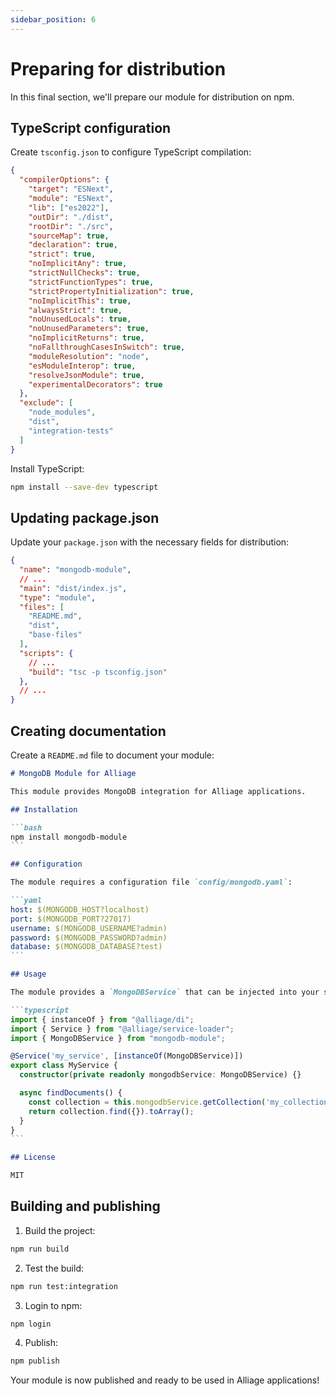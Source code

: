 ```yaml
---
sidebar_position: 6
---
```


# Preparing for distribution

In this final section, we'll prepare our module for distribution on npm.

## TypeScript configuration

Create `tsconfig.json` to configure TypeScript compilation:

```json
{
  "compilerOptions": {
    "target": "ESNext",
    "module": "ESNext",
    "lib": ["es2022"],
    "outDir": "./dist",
    "rootDir": "./src",
    "sourceMap": true,
    "declaration": true,
    "strict": true,
    "noImplicitAny": true,
    "strictNullChecks": true,
    "strictFunctionTypes": true,
    "strictPropertyInitialization": true,
    "noImplicitThis": true,
    "alwaysStrict": true,
    "noUnusedLocals": true,
    "noUnusedParameters": true,
    "noImplicitReturns": true,
    "noFallthroughCasesInSwitch": true,
    "moduleResolution": "node",
    "esModuleInterop": true,
    "resolveJsonModule": true,
    "experimentalDecorators": true
  },
  "exclude": [
    "node_modules",
    "dist",
    "integration-tests"
  ]
}
```

Install TypeScript:

```bash
npm install --save-dev typescript
```

## Updating package.json

Update your `package.json` with the necessary fields for distribution:

```json
{
  "name": "mongodb-module",
  // ...
  "main": "dist/index.js",
  "type": "module",
  "files": [
    "README.md",
    "dist",
    "base-files"
  ],
  "scripts": {
    // ...
    "build": "tsc -p tsconfig.json"
  },
  // ...
}
```

## Creating documentation

Create a `README.md` file to document your module:

````markdown
# MongoDB Module for Alliage

This module provides MongoDB integration for Alliage applications.

## Installation

```bash
npm install mongodb-module
```

## Configuration

The module requires a configuration file `config/mongodb.yaml`:

```yaml
host: $(MONGODB_HOST?localhost)
port: $(MONGODB_PORT?27017)
username: $(MONGODB_USERNAME?admin)
password: $(MONGODB_PASSWORD?admin)
database: $(MONGODB_DATABASE?test)
```

## Usage

The module provides a `MongoDBService` that can be injected into your services:

```typescript
import { instanceOf } from "@alliage/di";
import { Service } from "@alliage/service-loader";
import { MongoDBService } from "mongodb-module";

@Service('my_service', [instanceOf(MongoDBService)])
export class MyService {
  constructor(private readonly mongodbService: MongoDBService) {}

  async findDocuments() {
    const collection = this.mongodbService.getCollection('my_collection');
    return collection.find({}).toArray();
  }
}
```

## License

MIT
````

## Building and publishing

1. Build the project:
```bash
npm run build
```

2. Test the build:
```bash
npm run test:integration
```

3. Login to npm:
```bash
npm login
```

4. Publish:
```bash
npm publish
```

Your module is now published and ready to be used in Alliage applications! 